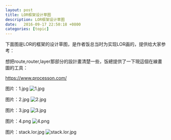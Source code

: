 ```yaml
---
layout: post
title: LOR框架设计草图
description: LOR框架设计草图
date:   2016-09-17 22:50:18 +0800 
categories: [topic]
---
```

下面图是LOR的框架的设计草图，是作者饭总当时为实现LOR画的，提供给大家参考：

想把route,router,layer那部分的設計畫清楚一些，饭總提供了一下現這個在線畫圖的工具：

https://www.processon.com/


图片：1.jpg
<img src="http://orchina-blog.stor.sinaapp.com/1455528945.jpg" alt="1.jpg" /> 

图片：2.jpg
<img src="http://orchina-blog.stor.sinaapp.com/1455528967.jpg" alt="2.jpg" /> 

图片：3.jpg
<img src="http://orchina-blog.stor.sinaapp.com/1455528996.jpg" alt="3.jpg" /> 


图片：4.png
<img src="http://orchina-blog.stor.sinaapp.com/1455529337.png" alt="4.png" /> 


图片：stack.lor.jpg
<img src="http://orchina-blog.stor.sinaapp.com/1455529748.jpg" alt="stack.lor.jpg" />